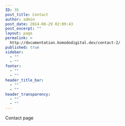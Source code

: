 ```yaml
---
ID: 35
post_title: Contact
author: admin
post_date: 2014-08-29 02:09:43
post_excerpt: ""
layout: page
permalink: >
  http://documentation.komododigital.dev/contact-2/
published: true
sidebar:
  - ""
  - ""
footer:
  - ""
  - ""
header_title_bar:
  - ""
  - ""
header_transparency:
  - ""
  - ""
---
```

Contact page